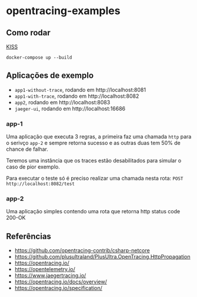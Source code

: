 # opentracing-examples

## Como rodar

[KISS](https://pt.wikipedia.org/wiki/Princ%C3%ADpio_KISS)

`docker-compose up --build`

## Aplicações de exemplo

- `app1-without-trace`, rodando em http://localhost:8081
- `app1-with-trace`, rodando em http://localhost:8082
- `app2`, rodando em http://localhost:8083
- `jaeger-ui`, rodando em http://localhost:16686

### app-1

Uma aplicação que executa 3 regras, a primeira faz uma chamada `http` para o serivço `app-2` e sempre retorna sucesso e as outras duas tem 50% de chance de falhar.

Teremos uma instância que os traces estão desabilitados para simular o caso de pior exemplo.

Para executar o teste só é preciso realizar uma chamada nesta rota: `POST http://localhost:8082/test`

### app-2

Uma aplicação simples contendo uma rota que retorna http status code 200-OK

## Referências

* https://github.com/opentracing-contrib/csharp-netcore
* https://github.com/plusultraland/PlusUltra.OpenTracing.HttpPropagation
* https://opentracing.io/
* https://opentelemetry.io/
* https://www.jaegertracing.io/
* https://opentracing.io/docs/overview/
* https://opentracing.io/specification/